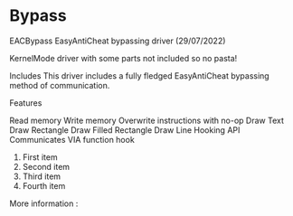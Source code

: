 # Bypass

EACBypass
EasyAntiCheat bypassing driver (29/07/2022)

KernelMode driver with some parts not included so no pasta!

Includes
This driver includes a fully fledged EasyAntiCheat bypassing method of communication.

Features

Read memory
Write memory
Overwrite instructions with no-op
Draw Text
Draw Rectangle
Draw Filled Rectangle
Draw Line
Hooking API
Communicates VIA function hook

<ol>
  <li>First item</li>
  <li>Second item</li>
  <li>Third item</li>
  <li>Fourth item</li>
</ol>

More information : 

